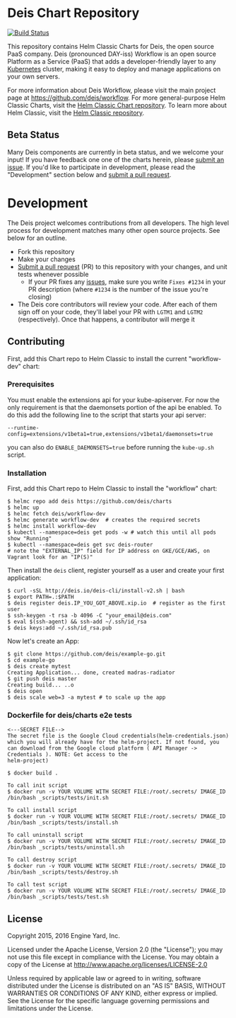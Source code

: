 # Deis Chart Repository

[![Build Status](https://travis-ci.org/deis/charts.svg?branch=master)](https://travis-ci.org/deis/charts)

This repository contains Helm Classic Charts for Deis, the open source PaaS company. Deis (pronounced DAY-iss) Workflow is an open source Platform as a Service (PaaS) that adds a developer-friendly layer to any [Kubernetes][k8s-home] cluster, making it easy to deploy and manage applications on your own servers.

For more information about Deis Workflow, please visit the main project page at https://github.com/deis/workflow. For more general-purpose Helm Classic Charts, visit the [Helm Classic Chart repository](https://github.com/helm/charts). To learn more about Helm Classic, visit the [Helm Classic repository](https://github.com/helm/helm-classic).

## Beta Status

Many Deis components are currently in beta status, and we welcome your input! If you have feedback one one of the charts herein, please [submit an issue][issues]. If you'd like to participate in development, please read the "Development" section below and [submit a pull request][prs].

# Development

The Deis project welcomes contributions from all developers. The high level process for development matches many other open source projects. See below for an outline.

* Fork this repository
* Make your changes
* [Submit a pull request][prs] (PR) to this repository with your changes, and unit tests whenever possible
	* If your PR fixes any [issues][issues], make sure you write `Fixes #1234` in your PR description (where `#1234` is the number of the issue you're closing)
* The Deis core contributors will review your code. After each of them sign off on your code, they'll label your PR with `LGTM1` and `LGTM2` (respectively). Once that happens, a contributor will merge it

## Contributing

First, add this Chart repo to Helm Classic to install the current "workflow-dev" chart:

### Prerequisites

You must enable the extensions api for your kube-apiserver. For now the only requirement is that the daemonsets portion of the api be enabled. To do this add the following line to the script that starts your api server:

```console
--runtime-config=extensions/v1beta1=true,extensions/v1beta1/daemonsets=true
```

you can also do `ENABLE_DAEMONSETS=true` before running the `kube-up.sh` script.

### Installation

First, add this Chart repo to Helm Classic to install the "workflow" chart:

```console
$ helmc repo add deis https://github.com/deis/charts
$ helmc up
$ helmc fetch deis/workflow-dev
$ helmc generate workflow-dev  # creates the required secrets
$ helmc install workflow-dev
$ kubectl --namespace=deis get pods -w # watch this until all pods show "Running"
$ kubectl --namespace=deis get svc deis-router
# note the "EXTERNAL_IP" field for IP address on GKE/GCE/AWS, on Vagrant look for an "IP(S)"
```

Then install the `deis` client, register yourself as a user and create your first application:

```console
$ curl -sSL http://deis.io/deis-cli/install-v2.sh | bash
$ export PATH=.:$PATH
$ deis register deis.IP_YOU_GOT_ABOVE.xip.io  # register as the first user
$ ssh-keygen -t rsa -b 4096 -C "your_email@deis.com"
$ eval $(ssh-agent) && ssh-add ~/.ssh/id_rsa
$ deis keys:add ~/.ssh/id_rsa.pub
```

Now let's create an App:

```
$ git clone https://github.com/deis/example-go.git
$ cd example-go
$ deis create mytest
Creating Application... done, created madras-radiator
$ git push deis master
Creating build... ..o
$ deis open
$ deis scale web=3 -a mytest # to scale up the app
```

### Dockerfile for deis/charts e2e tests
```
<---SECRET FILE-->
The secret file is the Google Cloud credentials(helm-credentials.json)  which you will already have for the helm-project. If not found, you can download from the Google cloud platform ( API Manager -> Credentials ). NOTE: Get access to the
helm-project)

$ docker build .

To call init script
$ docker run -v YOUR VOLUME WITH SECRET FILE:/root/.secrets/ IMAGE_ID /bin/bash _scripts/tests/init.sh

To call install script
$ docker run -v YOUR VOLUME WITH SECRET FILE:/root/.secrets/ IMAGE_ID /bin/bash _scripts/tests/install.sh

To call uninstall script
$ docker run -v YOUR VOLUME WITH SECRET FILE:/root/.secrets/ IMAGE_ID /bin/bash _scripts/tests/uninstall.sh

To call destroy script
$ docker run -v YOUR VOLUME WITH SECRET FILE:/root/.secrets/ IMAGE_ID /bin/bash _scripts/tests/destroy.sh

To call test script
$ docker run -v YOUR VOLUME WITH SECRET FILE:/root/.secrets/ IMAGE_ID /bin/bash _scripts/tests/test.sh
```

## License

Copyright 2015, 2016 Engine Yard, Inc.

Licensed under the Apache License, Version 2.0 (the "License"); you may not use this file except in compliance with the License. You may obtain a copy of the License at <http://www.apache.org/licenses/LICENSE-2.0>

Unless required by applicable law or agreed to in writing, software distributed under the License is distributed on an "AS IS" BASIS, WITHOUT WARRANTIES OR CONDITIONS OF ANY KIND, either express or implied. See the License for the specific language governing permissions and limitations under the License.

[issues]: https://github.com/deis/charts/issues
[prs]: https://github.com/deis/charts/pulls
[k8s-home]: http://kubernetes.io
